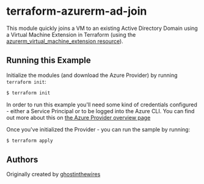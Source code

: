 # terraform-azurerm-ad-join
This module quickly joins a VM to an existing Active Directory Domain using a Virtual Machine Extension in Terraform (using the [azurerm_virtual_machine_extension resource](https://www.terraform.io/docs/providers/azurerm/r/virtual_machine_extension.html)).


## Running this Example

Initialize the modules (and download the Azure Provider) by running `terraform init`:

```bash
$ terraform init
```

In order to run this example you'll need some kind of credentials configured - either a Service Principal or to be logged into the Azure CLI. You can find out more about this on [the Azure Provider overview page](https://www.terraform.io/docs/providers/azurerm/index.html)

Once you've initialized the Provider - you can run the sample by running:

```bash
$ terraform apply
```
## Authors

Originally created by [ghostinthewires](https://github.com/ghostinthewires)
